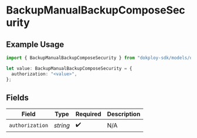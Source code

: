 # BackupManualBackupComposeSecurity

## Example Usage

```typescript
import { BackupManualBackupComposeSecurity } from "dokploy-sdk/models/operations";

let value: BackupManualBackupComposeSecurity = {
  authorization: "<value>",
};
```

## Fields

| Field              | Type               | Required           | Description        |
| ------------------ | ------------------ | ------------------ | ------------------ |
| `authorization`    | *string*           | :heavy_check_mark: | N/A                |